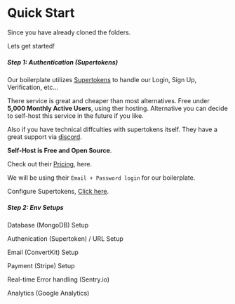 # Quick Start

Since you have already cloned the folders.

Lets get started!

##### Step 1: Authentication (Supertokens)

Our boilerplate utilizes [Supertokens](https://supertokens.com/) to handle our Login, Sign Up, Verification, etc...

There service is great and cheaper than most alternatives. Free under **5,000 Monthly Active Users**, using ther hosting. Alternative you can decide to self-host this service in the future if you like.

Also if you have technical diffculties with supertokens itself. They have a great support via [discord](https://supertokens.com/discord).

**Self-Host is Free and Open Source**.

Check out their [Pricing](https://supertokens.com/pricing), here.

We will be using their `Email + Password login` for our boilerplate.

Configure Supertokens, [Click here](authenticationSetup.md).

##### Step 2: Env Setups

Database (MongoDB) Setup

Authenication (Supertoken) / URL Setup 

Email (ConvertKit) Setup

Payment (Stripe) Setup

Real-time Error handling (Sentry.io)

Analytics (Google Analytics)
